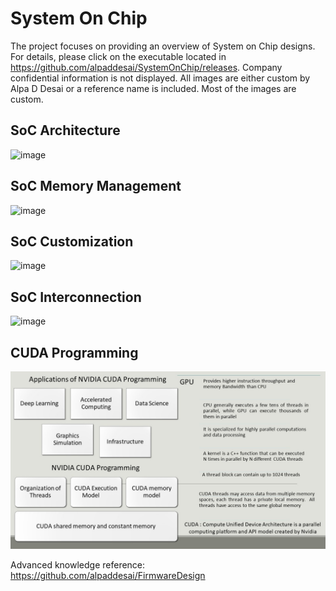  # System On Chip 

The project focuses on providing an overview of System on Chip designs. For details, please click on the executable located in https://github.com/alpaddesai/SystemOnChip/releases. Company confidential information is not displayed. All images are either custom by Alpa D Desai or a reference name is included. Most of the images are custom. 

## SoC Architecture
![image](SoC.png)

## SoC Memory Management
![image](MemoryAddressing.png)

## SoC Customization
![image](SoCCustomization.png)

## SoC Interconnection
![image](Interconnect.png)

## CUDA Programming
![image](CUDAProgramming.jpg)

Advanced knowledge reference: https://github.com/alpaddesai/FirmwareDesign
